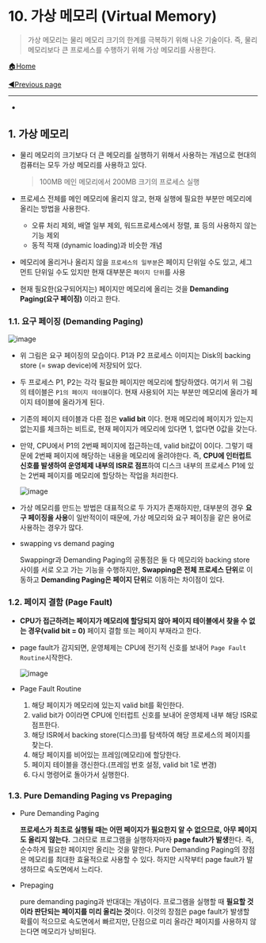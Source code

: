 # 10. 가상 메모리 (Virtual Memory)

> 가상 메모리는 물리 메모리 크기의 한계를 극복하기 위해 나온 기술이다. 즉, 물리 메모리보다 큰 프로세스를 수행하기 위해 가상 메모리를 사용한다.

[🏠Home](https://github.com/batboy118/Study_Note)

[◀Previous page ](./)

---

<!-- TOC -->

- 

<!-- /TOC -->

## 1. 가상 메모리

- 물리 메모리의 크기보다 더 큰 메모리를 실행하기 위해서 사용하는 개념으로 현대의 컴퓨터는 모두 가상 메모리를 사용하고 있다.

  > 100MB 메인 메모리에서 200MB 크기의 프로세스 실행

- 프로세스 전체를 메인 메모리에 올리지 않고, 현재 실행에 필요한 부분만 메모리에 올리는 방법을 사용한다.

  - 오류 처리 제외, 배열 일부 제외, 워드프로세스에서 정렬, 표 등의 사용하지 않는 기능 제외
  - 동적 적재 (dynamic loading)과 비슷한 개념

- 메모리에 올리거나 올리지 않을 `프로세스의 일부분`은 페이지 단위일 수도 있고, 세그먼트 단위일 수도 있지만 현재 대부분은 `페이지 단위`를 사용
- 현재 필요한(요구되어지는) 페이지만 메모리에 올리는 것을 **Demanding Paging(요구 페이징)** 이라고 한다.

### 1.1. 요구 페이징 (Demanding Paging)

![image](https://user-images.githubusercontent.com/53181778/77733505-e2764700-6ffe-11ea-84c5-c2c4bd3975a2.png)

- 위 그림은 요구 페이징의 모습이다. P1과 P2 프로세스 이미지는 Disk의 backing store (= swap device)에 저장되어 있다.
- 두 프로세스 P1, P2는 각각 필요한 페이지만 메모리에 할당하였다. 여기서 위 그림의 테이블은 `P1의 페이지 테이블`이다. 현재 사용되어 지는 부분만 메모리에 올라가 페이지 테이블에 올라가게 된다.
- 기존의 페이지 테이블과 다른 점은 **valid bit** 이다. 현재 메모리에 페이지가 있는지 없는지를 체크하는 비트로, 현재 페이지가 메모리에 있다면 1, 없다면 0값을 갖는다.

- 만약, CPU에서 P1의 2번째 페이지에 접근하는데, valid bit값이 0이다. 그렇기 때문에 2번째 페이지에 해당하는 내용을 메모리에 올려야한다. 즉, **CPU에 인터럽트 신호를 발생하여 운영체제 내부의 ISR로 점프**하여 디스크 내부의 프로세스 P1에 있는 2번째 페이지를 메모리에 할당하는 작업을 처리한다.

  ![image](https://user-images.githubusercontent.com/53181778/77734145-10a85680-7000-11ea-9ba1-8c25ae62b9f6.png)

- 가상 메모리를 만드는 방법은 대표적으로 두 가지가 존재하지만, 대부분의 경우 **요구 페이징을 사용**이 일반적이이 때문에, 가상 메모리와 요구 페이징을 같은 용어로 사용하는 경우가 많다.

- swapping vs demand paging

  Swappingr과 Demanding Paging의 공통점은 둘 다 메모리와 backing store 사이를 서로 오고 가는 기능을 수행하지만, **Swapping은 전체 프로세스 단위**로 이동하고 **Demanding Paging은 페이지 단위**로 이동하는 차이점이 있다.

### 1.2. 페이지 결함 (Page Fault)

-  **CPU가 접근하려는 페이지가 메모리에 할당되지 않아 페이지 테이블에서 찾을 수 없는 경우(valid bit = 0)** 페이지 결함 또는 페이지 부재라고 한다.

- page fault가 감지되면, 운영체제는 CPU에 전기적 신호를 보내어 `Page Fault Routine`시작한다.

  ![image](https://user-images.githubusercontent.com/53181778/77734482-ae9c2100-7000-11ea-8740-098ee9f0a251.png)

- Page Fault Routine
  1. 해당 페이지가 메모리에 있는지 valid bit를 확인한다.
  2. valid bit가 0이라면 CPU에 인터럽트 신호를 보내어 운영체제 내부 해당 ISR로 점프한다.
  3. 해당 ISR에서 backing store(디스크)를 탐색하여 해당 프로세스의 페이지를 찾는다.
  4. 해당 페이지를 비어있는 프레임(메모리)에 할당한다.
  5. 페이지 테이블을 갱신한다.(프레임 번호 설정, valid bit 1로 변경)
  6. 다시 명령어로 돌아가서 실행한다.

### 1.3. Pure Demanding Paging vs Prepaging

- Pure Demanding Paging

  **프로세스가 최초로 실행될 때는 어떤 페이지가 필요한지 알 수 없으므로, 아무 페이지도 올리지 않는다.** 그러므로 프로그램을 실행하자마자 **page fault가 발생**한다. 즉, 순수하게 필요한 페이지만 올리는 것을 말한다. Pure Demanding Paging의 장점은 메모리를 최대한 효율적으로 사용할 수 있다. 하지만 시작부터 page fault가 발생하므로 속도면에서 느리다.

- Prepaging

  pure demanding paging과 반대대는 개념이다. 프로그램을 실행할 때 **필요할 것이라 판단되는 페이지를 미리 올리는 것**이다. 이것의 장점은 page fault가 발생할 확률이 적으므로 속도면에서 빠르지만, 단점으로 미리 올라간 페이지를 사용하지 않는다면 메모리가 낭비된다.

### 

